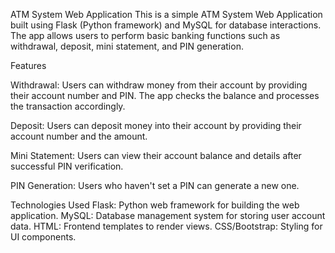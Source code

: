  ATM System Web Application
This is a simple ATM System Web Application built using Flask (Python framework) and MySQL for database interactions. The app allows users to perform basic banking functions such as withdrawal, deposit, mini statement, and PIN generation.

Features

Withdrawal:
Users can withdraw money from their account by providing their account number and PIN.
The app checks the balance and processes the transaction accordingly.

Deposit:
Users can deposit money into their account by providing their account number and the amount.

Mini Statement:
Users can view their account balance and details after successful PIN verification.

PIN Generation:
Users who haven't set a PIN can generate a new one.

Technologies Used
Flask: Python web framework for building the web application.
MySQL: Database management system for storing user account data.
HTML: Frontend templates to render views.
CSS/Bootstrap: Styling for UI components.
